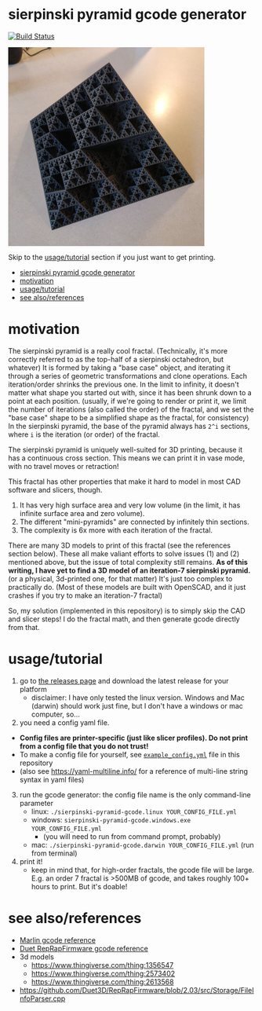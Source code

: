 # sierpinski pyramid gcode generator
[![Build Status](https://travis-ci.org/madewithlinux/sierpinski-pyramid-gcode.svg?branch=master)](https://travis-ci.org/madewithlinux/sierpinski-pyramid-gcode)

<img src="sierpinski_order_7.jpg" width="400" align="center"></img>

Skip to the [usage/tutorial](#usagetutorial) section if you just want to get printing.

- [sierpinski pyramid gcode generator](#sierpinski-pyramid-gcode-generator)
- [motivation](#motivation)
- [usage/tutorial](#usagetutorial)
- [see also/references](#see-alsoreferences)


# motivation
The sierpinski pyramid is a really cool fractal.
(Technically, it's more correctly referred to as the top-half of a sierpinski octahedron, but whatever)
It is formed by taking a "base case" object, and iterating it through a series of geometric transformations and clone operations.
Each iteration/order shrinks the previous one.
In the limit to infinity, it doesn't matter what shape you started out with, since it has been shrunk down to a point at each position.
(usually, if we're going to render or print it, we limit the number of iterations (also called the order) of the fractal, and we set the "base case" shape to be a simplified shape as the fractal, for consistency)
In the sierpinski pyramid, the base of the pyramid always has `2^i` sections, where `i` is the iteration (or order) of the fractal.

The sierpinski pyramid is uniquely well-suited for 3D printing, because it has a continuous cross section.
This means we can print it in vase mode, with no travel moves or retraction!

This fractal has other properties that make it hard to model in most CAD software and slicers, though.
1. It has very high surface area and very low volume (in the limit, it has infinite surface area and zero volume).
2. The different "mini-pyramids" are connected by infinitely thin sections.
3. The complexity is 6x more with each iteration of the fractal.


There are many 3D models to print of this fractal (see the references section below).
These all make valiant efforts to solve issues (1) and (2) mentioned above, but the issue of total complexity still remains.
**As of this writing, I have yet to find a 3D model of an iteration-7 sierpinski pyramid.**
(or a physical, 3d-printed one, for that matter)
It's just too complex to practically do.
(Most of these models are built with OpenSCAD, and it just crashes if you try to make an iteration-7 fractal)

So, my solution (implemented in this repository) is to simply skip the CAD and slicer steps! I do the fractal math, and then generate gcode directly from that.


# usage/tutorial
1. go to [the releases page](https://github.com/madewithlinux/sierpinski-pyramid-gcode/releases) and download the latest release for your platform
   * disclaimer: I have only tested the linux version. Windows and Mac (darwin) should work just fine, but I don't have a windows or mac computer, so...
2. you need a config yaml file.
  * **Config files are printer-specific (just like slicer profiles). Do not print from a config file that you do not trust!**
  * To make a config file for yourself, see [`example_config.yml`](example_config.yml) file in this repository
  * (also see https://yaml-multiline.info/ for a reference of multi-line string syntax in yaml files)
3. run the gcode generator: the config file name is the only command-line parameter
   * linux: `./sierpinski-pyramid-gcode.linux YOUR_CONFIG_FILE.yml`
   * windows: `sierpinski-pyramid-gcode.windows.exe YOUR_CONFIG_FILE.yml`
     * (you will need to run from command prompt, probably)
   * mac: `./sierpinski-pyramid-gcode.darwin YOUR_CONFIG_FILE.yml` (run from terminal)
4. print it!
   * keep in mind that, for high-order fractals, the gcode file will be large. E.g. an order 7 fractal is >500MB of gcode, and takes roughly 100+ hours to print. But it's doable!



# see also/references
* [Marlin gcode reference](https://marlinfw.org/docs/gcode/G000-G001.html)
* [Duet RepRapFirmware gcode reference](https://duet3d.dozuki.com/Wiki/Gcode)
* 3d models
  * https://www.thingiverse.com/thing:1356547
  * https://www.thingiverse.com/thing:2573402
  * https://www.thingiverse.com/thing:2613568
* https://github.com/Duet3D/RepRapFirmware/blob/2.03/src/Storage/FileInfoParser.cpp
